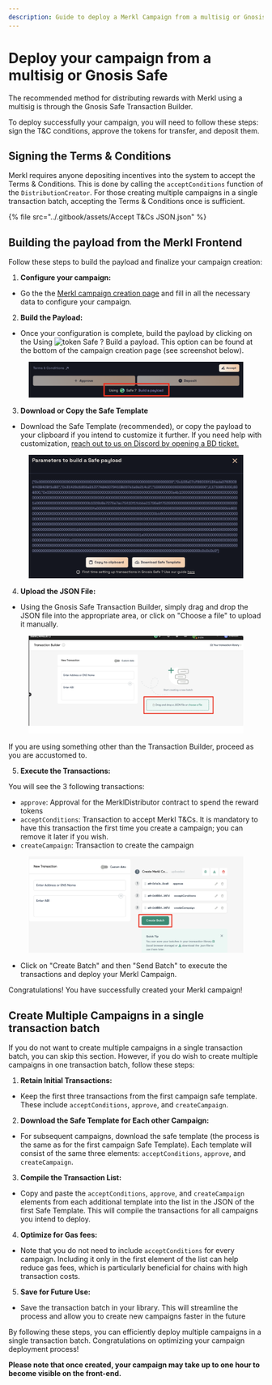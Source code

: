 ```yaml
---
description: Guide to deploy a Merkl Campaign from a multisig or Gnosis Safe
---
```


# Deploy your campaign from a multisig or Gnosis Safe

The recommended method for distributing rewards with Merkl using a multisig is through the Gnosis Safe Transaction Builder.

To deploy successfully your campaign, you will need to follow these steps: sign the T\&C conditions, approve the tokens for transfer, and deposit them.

## Signing the Terms & Conditions

Merkl requires anyone depositing incentives into the system to accept the Terms & Conditions. This is done by calling the `acceptConditions` function of the `DistributionCreator`. For those creating multiple campaigns in a single transaction batch, accepting the Terms & Conditions once is sufficient.

{% file src="../.gitbook/assets/Accept T&Cs JSON.json" %}

## Building the payload from the Merkl Frontend

Follow these steps to build the payload and finalize your campaign creation:

1. **Configure your campaign:**

* Go the the [Merkl campaign creation page](https://app.merkl.xyz/create) and fill in all the necessary data to configure your campaign.

2. **Build the Payload:**

* Once your configuration is complete, build the payload by clicking on the Using <img src="https://raw.githubusercontent.com/AngleProtocol/angle-token-list/main/src/assets/tokens/SAFE.svg" alt="token" data-size="line"> Safe ? Build a payload. This option can be found at the bottom of the campaign creation page (see screenshot below).

<figure><img src="../.gitbook/assets/Build-the-payload.png" alt=""><figcaption></figcaption></figure>

3. **Download or Copy the Safe Template**

* Download the Safe Template (recommended), or copy the payload to your clipboard if you intend to customize it further. If you need help with customization, [reach out to us on Discord by opening a BD ticket. ](https://discord.com/channels/1209830388726243369/1210212731047776357)

<figure><img src="../.gitbook/assets/download-copy-safe-template.png" alt=""><figcaption></figcaption></figure>

4. **Upload the JSON File:**

* Using the Gnosis Safe Transaction Builder, simply drag and drop the JSON file into the appropriate area, or click on "Choose a file" to upload it manually.

<figure><img src="../.gitbook/assets/upload-json-file.png" alt=""><figcaption></figcaption></figure>

If you are using something other than the Transaction Builder, proceed as you are accustomed to.

5. **Execute the Transactions:**

You will see the 3 following transactions:

* `approve`: Approval for the MerklDistributor contract to spend the reward tokens
* `acceptConditions`: Transaction to accept Merkl T\&Cs. It is mandatory to have this transaction the first time you create a campaign; you can remove it later if you wish.
* `createCampaign`: Transaction to create the campaign

<figure><img src="../.gitbook/assets/safe-wallet-approve+accept+create.png" alt=""><figcaption></figcaption></figure>

* Click on "Create Batch" and then "Send Batch" to execute the transactions and deploy your Merkl Campaign.

Congratulations! You have successfully created your Merkl campaign!

## Create Multiple Campaigns in a single transaction batch

If you do not want to create multiple campaigns in a single transaction batch, you can skip this section. However, if you do wish to create multiple campaigns in one transaction batch, follow these steps:

1. **Retain Initial Transactions:**

* Keep the first three transactions from the first campaign safe template. These include `acceptConditions`, `approve`, and `createCampaign`.

2. **Download the Safe Template for Each other Campaign:**

* For subsequent campaigns, download the safe template (the process is the same as for the first campaign Safe Template). Each template will consist of the same three elements: `acceptConditions`, `approve`, and `createCampaign`.

3. **Compile the Transaction List:**

* Copy and paste the `acceptConditions`, `approve`, and `createCampaign` elements from each additional template into the list in the JSON of the first Safe Template. This will compile the transactions for all campaigns you intend to deploy.

4. **Optimize for Gas fees:**

* Note that you do not need to include `acceptConditions` for every campaign. Including it only in the first element of the list can help reduce gas fees, which is particularly beneficial for chains with high transaction costs.

5. **Save for Future Use:**

* Save the transaction batch in your library. This will streamline the process and allow you to create new campaigns faster in the future

By following these steps, you can efficiently deploy multiple campaigns in a single transaction batch. Congratulations on optimizing your campaign deployment process!

**Please note that once created, your campaign may take up to one hour to become visible on the front-end.**
